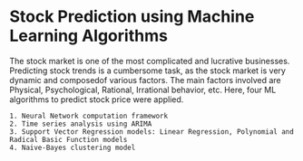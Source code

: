 # Stock Prediction using Machine Learning Algorithms
The stock market is one of the most complicated and lucrative businesses. Predicting  stock  trends  is  a  cumbersome task,  as  the  stock  market  is  very  dynamic  and  composedof  various  factors.  The  main  factors  involved  are  Physical, Psychological, Rational, Irrational behavior, etc. Here, four ML algorithms to predict stock price were applied.
```
1. Neural Network computation framework
2. Time series analysis using ARIMA
3. Support Vector Regression models: Linear Regression, Polynomial and Radical Basic Function models
4. Naive-Bayes clustering model

```
